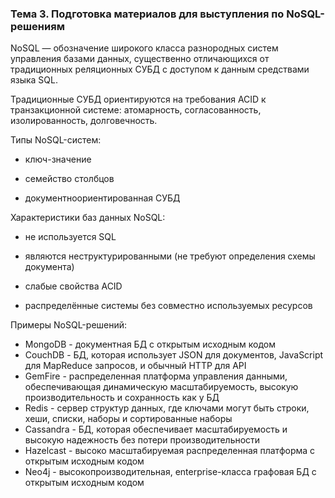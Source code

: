### Тема 3. Подготовка материалов для выступления по NoSQL-решениям

NoSQL — обозначение широкого класса разнородных систем управления базами данных, существенно отличающихся от традиционных реляционных СУБД с доступом к данным средствами языка SQL.

Традиционные СУБД ориентируются на требования ACID к транзакционной системе: атомарность, согласованность, изолированность, долговечность.

Типы NoSQL-систем:

- ключ-значение

- семейство столбцов

- документноориентированная СУБД


Характеристики баз данных NoSQL:

- не используется SQL

- являются неструктурированными (не требуют определения схемы документа)

- слабые свойства ACID

- распределённые системы без совместно используемых ресурсов

Примеры NoSQL-решений:

- MongoDB - документная БД с открытым исходным кодом
- CouchDB - БД, которая использует JSON для документов, JavaScript для MapReduce запросов, и обычный HTTP для API
- GemFire - распределенная платформа управления данными, обеспечивающая динамическую масштабируемость, высокую производительность и сохранность как у БД
- Redis - сервер структур данных, где ключами могут быть строки, хеши, списки, наборы и сортированные наборы
- Cassandra - БД, которая обеспечивает масштабируемость и высокую надежность без потери производительности
- Hazelcast - высоко масштабируемая распределенная платформа с открытым исходным кодом
- Neo4j - высокопроизводительная, enterprise-класса графовая БД с открытым исходным кодом
